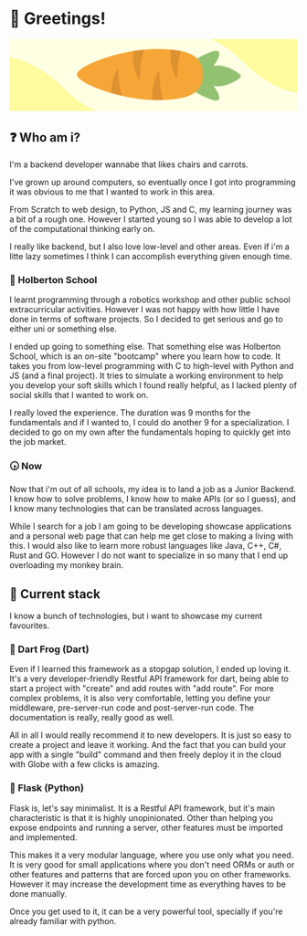 # 👋 Greetings!

![Carrot](./only_carrot.png)

## ❓ Who am i?
I'm a backend developer wannabe that likes chairs and carrots.

I've grown up around computers, so eventually once I got into programming it was
obvious to me that I wanted to work in this area.

From Scratch to web design, to Python, JS and C, my learning journey was a bit of a rough one.
However I started young so I was able to develop a lot of the computational thinking early on.

I really like backend, but I also love low-level and other areas.
Even if i'm a litte lazy sometimes I think I can accomplish everything given enough time.

### 🏫 Holberton School
I learnt programming through a robotics workshop and other public school extracurricular activities.
However I was not happy with how little I have done in terms of software projects.
So I decided to get serious and go to either uni or something else.

I ended up going to something else.
That something else was Holberton School, which is an on-site "bootcamp" where you learn how to code.
It takes you from low-level programming with C to high-level with Python and JS (and a final project).
It tries to simulate a working environment to help you develop your soft skills which I found
really helpful, as I lacked plenty of social skills that I wanted to work on.

I really loved the experience.
The duration was 9 months for the fundamentals and if I wanted to, I could do another 9 for a specialization.
I decided to go on my own after the fundamentals hoping to quickly get into the job market.

### 🕟 Now
Now that i'm out of all schools, my idea is to land a job as a Junior Backend.
I know how to solve problems, I know how to make APIs (or so I guess),
and I know many technologies that can be translated across languages.

While I search for a job I am going to be developing showcase applications
and a personal web page that can help me get close to making a living with this.
I would also like to learn more robust languages like Java, C++, C#, Rust and GO.
However I do not want to specialize in so many that I end up overloading my monkey brain.

## 🔧 Current stack
I know a bunch of technologies, but i want to showcase my current favourites.

### 🐸 Dart Frog (Dart)
Even if I learned this framework as a stopgap solution, I ended up loving it.
It's a very developer-friendly Restful API framework for dart,
being able to start a project with "create" and add routes with "add route".
For more complex problems, it is also very comfortable,
letting you define your middleware, pre-server-run code and post-server-run code.
The documentation is really, really good as well.

All in all I would really recommend it to new developers.
It is just so easy to create a project and leave it working.
And the fact that you can build your app with a single "build" command and then
freely deploy it in the cloud with Globe with a few clicks is amazing.

### 🍶 Flask (Python)
Flask is, let's say minimalist.
It is a Restful API framework, but it's main characteristic is that it is highly unopinionated.
Other than helping you expose endpoints and running a server,
other features must be imported and implemented.

This makes it a very modular language, where you use only what you need.
It is very good for small applications where you don't need ORMs or auth or
other features and patterns that are forced upon you on other frameworks.
However it may increase the development time as everything haves to be done manually.

Once you get used to it, it can be a very powerful tool,
specially if you're already familiar with python.
